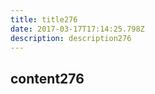 ```yaml
---
title: title276
date: 2017-03-17T17:14:25.798Z
description: description276
---
```


## content276
  
